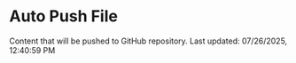 # Auto Push File

Content that will be pushed to GitHub repository.
Last updated: 07/26/2025, 12:40:59 PM
